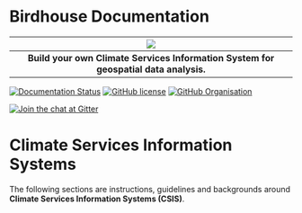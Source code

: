 # Birdhouse Documentation

| ![](images/birdhouse-ecosphere.svg) |
| :--: |
| **Build your own Climate Services Information System for geospatial data analysis.** |

[![Documentation Status](https://img.shields.io/badge/docs-latest-brightgreen.svg)](http://birdhouse.readthedocs.io/en/latest/?badge=latest)
[![GitHub license](https://img.shields.io/github/license/bird-house/birdhouse2-docs.svg)](https://github.com/bird-house/birdhouse2-docs/blob/main/LICENSE)
[![GitHub Organisation](https://img.shields.io/github/license/bird-house/birdhouse2-docs.svg)](https://github.com/bird-house/birdhouse2-docs/blob/main/LICENSE)

[![Join the chat at Gitter](https://badges.gitter.im/bird-house/birdhouse.svg)](https://gitter.im/bird-house/birdhouse?utm_source=badge&utm_medium=badge&utm_campaign=pr-badge&utm_content=badge)


# Climate Services Information Systems

The following sections are instructions, guidelines and backgrounds around **Climate Services Information Systems (CSIS)**.

